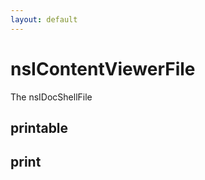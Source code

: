 ```yaml
---
layout: default
---
```


# nsIContentViewerFile #

The nsIDocShellFile    


## printable ##

## print ##
